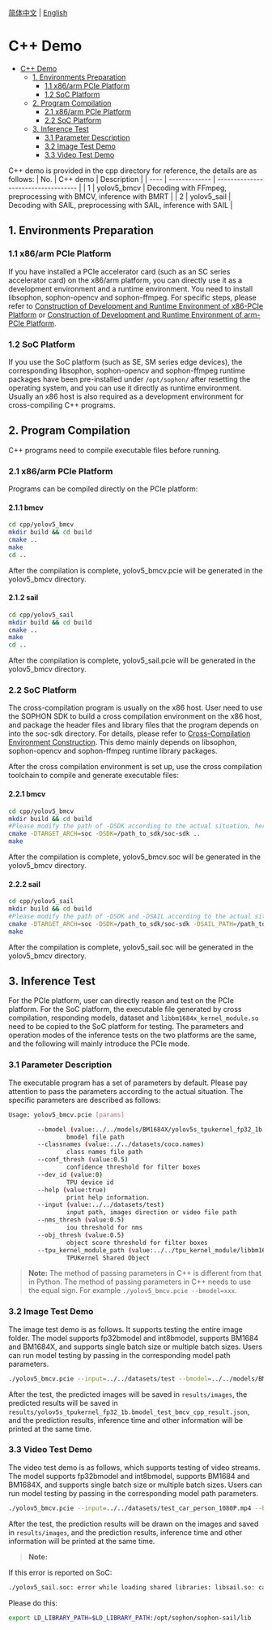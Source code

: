 [简体中文](./README.md) | [English](./README_EN.md)

# C++ Demo
* [C++ Demo](#c-demo)
    * [1. Environments Preparation](#1-environments-preparation)
        * [1.1 x86/arm PCIe Platform](#11-x86arm-pcie-platform)
        * [1.2 SoC Platform](#12-soc-platform)
    * [2. Program Compilation](#2-program-compilation)
        * [2.1 x86/arm PCIe Platform](#21-x86arm-pcie-platform)
        * [2.2 SoC Platform](#22-soc-platform)
    * [3. Inference Test](#3-inference-test)
        * [3.1 Parameter Description](#31-parameter-description)
        * [3.2 Image Test Demo](#32-image-test-demo)
        * [3.3 Video Test Demo](#33-video-test-demo)

C++ demo is provided in the cpp directory for reference, the details are as follows:
| No.  | C++ demo      | Description                                 |
| ---- | ------------- | -----------------------------------  |
| 1    | yolov5_bmcv   | Decoding with FFmpeg, preprocessing with BMCV, inference with BMRT   |
| 2    | yolov5_sail   | Decoding with SAIL, preprocessing with SAIL, inference with SAIL   |

## 1. Environments Preparation
### 1.1 x86/arm PCIe Platform
If you have installed a PCIe accelerator card (such as an SC series accelerator card) on the x86/arm platform, you can directly use it as a development environment and a runtime environment. You need to install libsophon, sophon-opencv and sophon-ffmpeg. For specific steps, please refer to [Construction of Development and Runtime Environment of x86-PCIe Platform](../../../docs/Environment_Install_Guide_EN.md#3-x86-pcie-platform-development-and-runtime-environment-construction) or [Construction of Development and Runtime Environment of arm-PCIe Platform](../../../docs/Environment_Install_Guide_EN.md#5-arm-pcie-platform-development-and-runtime-environment-construction).

### 1.2 SoC Platform
If you use the SoC platform (such as SE, SM series edge devices), the corresponding libsophon, sophon-opencv and sophon-ffmpeg runtime packages have been pre-installed under `/opt/sophon/` after resetting the operating system, and you can use it directly as runtime environment. Usually an x86 host is also required as a development environment for cross-compiling C++ programs.


## 2. Program Compilation
C++ programs need to compile executable files before running.
### 2.1 x86/arm PCIe Platform
Programs can be compiled directly on the PCIe platform:
#### 2.1.1 bmcv
```bash
cd cpp/yolov5_bmcv
mkdir build && cd build
cmake .. 
make
cd ..
```
After the compilation is complete, yolov5_bmcv.pcie will be generated in the yolov5_bmcv directory.

#### 2.1.2 sail

```bash
cd cpp/yolov5_sail
mkdir build && cd build
cmake ..
make
cd ..
```
After the compilation is complete, yolov5_sail.pcie will be generated in the yolov5_bmcv directory.
### 2.2 SoC Platform
The cross-compilation program is usually on the x86 host. User need to use the SOPHON SDK to build a cross compilation environment on the x86 host, and package the header files and library files that the program depends on into the soc-sdk directory. For details, please refer to [Cross-Compilation Environment Construction](../../../docs/Environment_Install_Guide_EN.md#41-cross-compiling-environment-construction). This demo mainly depends on libsophon, sophon-opencv and sophon-ffmpeg runtime library packages.

After the cross compilation environment is set up, use the cross compilation toolchain to compile and generate executable files:
#### 2.2.1 bmcv
```bash
cd cpp/yolov5_bmcv
mkdir build && cd build
#Please modify the path of -DSDK according to the actual situation, here need to use the absolute path.
cmake -DTARGET_ARCH=soc -DSDK=/path_to_sdk/soc-sdk ..  
make
```
After the compilation is complete, yolov5_bmcv.soc will be generated in the yolov5_bmcv directory.
#### 2.2.2 sail
```bash
cd cpp/yolov5_sail
mkdir build && cd build
#Please modify the path of -DSDK and -DSAIL according to the actual situation, here need to use the absolute path.
cmake -DTARGET_ARCH=soc -DSDK=/path_to_sdk/soc-sdk -DSAIL_PATH=/path_to_sail/sophon-sail/build_soc/sophon-sail ..
make
```
After the compilation is complete, yolov5_sail.soc will be generated in the yolov5_bmcv directory.

## 3. Inference Test
For the PCIe platform, user can directly reason and test on the PCIe platform. For the SoC platform, the executable file generated by cross compilation, responding models, dataset and `libbm1684x_kernel_module.so` need to be copied to the SoC platform for testing. The parameters and operation modes of the inference tests on the two platforms are the same, and the following will mainly introduce the PCIe mode.

### 3.1 Parameter Description
The executable program has a set of parameters by default. Please pay attention to pass the parameters according to the actual situation. The specific parameters are described as follows:
```bash
Usage: yolov5_bmcv.pcie [params]

        --bmodel (value:../../models/BM1684X/yolov5s_tpukernel_fp32_1b.bmodel)
                bmodel file path
        --classnames (value:../../datasets/coco.names)
                class names file path
        --conf_thresh (value:0.5)
                confidence threshold for filter boxes
        --dev_id (value:0)
                TPU device id
        --help (value:true)
                print help information.
        --input (value:../../datasets/test)
                input path, images direction or video file path
        --nms_thresh (value:0.5)
                iou threshold for nms
        --obj_thresh (value:0.5)
                object score threshold for filter boxes
        --tpu_kernel_module_path (value:../../tpu_kernel_module/libbm1684x_kernel_module.so)
                TPUKernel Shared Object
```
> **Note:** The method of passing parameters in C++ is different from that in Python. The method of passing parameters in C++ needs to use the equal sign. For example `./yolov5_bmcv.pcie --bmodel=xxx`.

### 3.2 Image Test Demo
The image test demo is as follows. It supports testing the entire image folder. The model supports fp32bmodel and int8bmodel, supports BM1684 and BM1684X, and supports single batch size or multiple batch sizes. Users can run model testing by passing in the corresponding model path parameters.
```bash
./yolov5_bmcv.pcie --input=../../datasets/test --bmodel=../../models/BM1684X/yolov5s_tpukernel_fp32_1b.bmodel --dev_id=0 --conf_thresh=0.5 --nms_thresh=0.5 --obj_thresh=0.5 --classnames=../../datasets/coco.names --tpu_kernel_module_path=../../tpu_kernel_module/libbm1684x_kernel_module.so
```
After the test, the predicted images will be saved in `results/images`, the predicted results will be saved in `results/yolov5s_tpukernel_fp32_1b.bmodel_test_bmcv_cpp_result.json`, and the prediction results, inference time and other information will be printed at the same time.

### 3.3 Video Test Demo
The video test demo is as follows, which supports testing of video streams. The model supports fp32bmodel and int8bmodel, supports BM1684 and BM1684X, and supports single batch size or multiple batch sizes. Users can run model testing by passing in the corresponding model path parameters.
```bash
./yolov5_bmcv.pcie --input=../../datasets/test_car_person_1080P.mp4 --bmodel=../../models/BM1684X/yolov5s_tpukernel_fp32_1b.bmodel --dev_id=0 --conf_thresh=0.5 --nms_thresh=0.5 --obj_thresh=0.5 --classnames=../../datasets/coco.names --tpu_kernel_module_path=../../tpu_kernel_module/libbm1684x_kernel_module.so
```
After the test, the prediction results will be drawn on the images and saved in `results/images`, and the prediction results, inference time and other information will be printed at the same time.

>**Note:**

If this error is reported on SoC:
```bash
./yolov5_sail.soc: error while loading shared libraries: libsail.so: cannot open shared object file: No such file or directory
```
Please do this:
```bash
export LD_LIBRARY_PATH=$LD_LIBRARY_PATH:/opt/sophon/sophon-sail/lib
```
